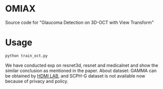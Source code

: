 # OMIAX
Source code for "Glaucoma Detection on 3D-OCT with View Transform"

# Usage
```python
python train_oct.py
```
We have conducted exp on resnet3d, resnet and medicalnet and show the similar conclusion as mentioned in the paper.
About dataset: GAMMA can be obtained by [HDMI LAB](https://ichallenges.grand-challenge.org/ichallenge-download/), and SCPH-G dataset is not available now because of privacy and policy.